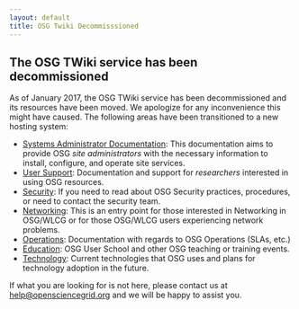 ```yaml
---
layout: default
title: OSG Twiki Decommisssioned
---
```


The OSG TWiki service has been decommissioned
----------------------------------------------

As of January 2017, the OSG TWiki service has been decommissioned and its resources have been moved.
We apologize for any inconvenience this might have caused.  The following areas have been
transitioned to a new hosting system:


*  [Systems Administrator Documentation](https://opensciencegrid.github.io/docs/): This documentation
   aims to provide OSG _site administrators_ with the necessary information to install, configure,
   and operate site services.
*  [User Support](https://support.opensciencegrid.org): Documentation and support for _researchers_
   interested in using OSG resources.
*  [Security](https://opensciencegrid.github.io/security): If you need to read about OSG Security
   practices, procedures, or need to contact the security team.</li>
*  [Networking](https://opensciencegrid.github.io/networking/): This is an entry point for those
   interested in Networking in OSG/WLCG or for those OSG/WLCG users experiencing network problems.
*  [Operations](https://opensciencegrid.github.io/operations/): Documentation with regards to OSG
   Operations (SLAs, etc.)
*  [Education](https://opensciencegrid.github.io/outreach/): OSG User School and other OSG teaching
   or training events.
*  [Technology](https://opensciencegrid.github.io/technology/): Current technologies that OSG uses
   and plans for technology adoption in the future.

If what you are looking for is not here, please contact us at [help@opensciencegrid.org](mailto:help@opensciencegrid.org)
and we will be happy to assist you.</p>

